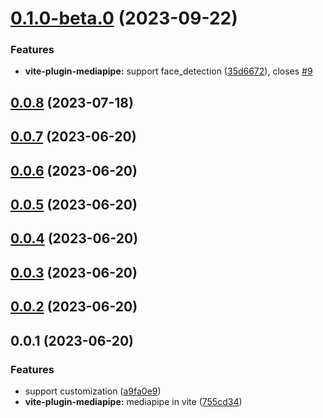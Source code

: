 # [0.1.0-beta.0](https://github.com/spencer17x/arca/compare/vite-plugin-mediapipe@0.0.8...vite-plugin-mediapipe@0.1.0-beta.0) (2023-09-22)


### Features

* **vite-plugin-mediapipe:** support face_detection ([35d6672](https://github.com/spencer17x/arca/commit/35d6672a4f4347ade85e78d19e4a495ffdae28e4)), closes [#9](https://github.com/spencer17x/arca/issues/9)



## [0.0.8](https://github.com/Spencer17x/arca/compare/vite-plugin-mediapipe@0.0.7...vite-plugin-mediapipe@0.0.8) (2023-07-18)



## [0.0.7](https://github.com/Spencer17x/arca/compare/vite-plugin-mediapipe@0.0.6...vite-plugin-mediapipe@0.0.7) (2023-06-20)



## [0.0.6](https://github.com/Spencer17x/arca/compare/vite-plugin-mediapipe@0.0.5...vite-plugin-mediapipe@0.0.6) (2023-06-20)



## [0.0.5](https://github.com/Spencer17x/arca/compare/vite-plugin-mediapipe@0.0.4...vite-plugin-mediapipe@0.0.5) (2023-06-20)



## [0.0.4](https://github.com/Spencer17x/arca/compare/vite-plugin-mediapipe@0.0.4...vite-plugin-mediapipe@0.0.4) (2023-06-20)



## [0.0.3](https://github.com/Spencer17x/arca/compare/vite-plugin-mediapipe@0.0.2...vite-plugin-mediapipe@0.0.3) (2023-06-20)



## [0.0.2](https://github.com/Spencer17x/arca/compare/vite-plugin-mediapipe@0.0.1...vite-plugin-mediapipe@0.0.2) (2023-06-20)



## 0.0.1 (2023-06-20)


### Features

* support customization ([a9fa0e9](https://github.com/Spencer17x/arca/commit/a9fa0e9565d51b453f23dead59c29f00e1b61abe))
* **vite-plugin-mediapipe:** mediapipe in vite ([755cd34](https://github.com/Spencer17x/arca/commit/755cd34da2719e948a0994bd3d1176f6bc2308e2))



